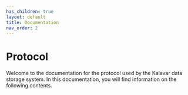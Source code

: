 ```yaml
---
has_children: true
layout: default
title: Documentation
nav_order: 2
---
```

# Protocol
Welcome to the documentation for the protocol used by the Kalavar data storage system.
In this documentation, you will find information on the following contents.
